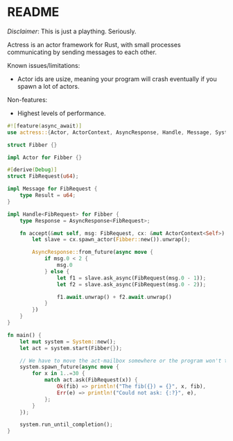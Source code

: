 # README

*Disclaimer*: This is just a plaything. Seriously.

Actress is an actor framework for Rust, with small processes communicating by sending messages to each other.

Known issues/limitations:
* Actor ids are usize, meaning your program will crash eventually if you spawn a lot of actors.

Non-features:
* Highest levels of performance.

```rust
#![feature(async_await)]
use actress::{Actor, ActorContext, AsyncResponse, Handle, Message, System};

struct Fibber {}

impl Actor for Fibber {}

#[derive(Debug)]
struct FibRequest(u64);

impl Message for FibRequest {
    type Result = u64;
}

impl Handle<FibRequest> for Fibber {
    type Response = AsyncResponse<FibRequest>;

    fn accept(&mut self, msg: FibRequest, cx: &mut ActorContext<Self>) -> Self::Response {
        let slave = cx.spawn_actor(Fibber::new()).unwrap();

        AsyncResponse::from_future(async move {
            if msg.0 < 2 {
                msg.0
            } else {
                let f1 = slave.ask_async(FibRequest(msg.0 - 1));
                let f2 = slave.ask_async(FibRequest(msg.0 - 2));

                f1.await.unwrap() + f2.await.unwrap()
            }
        })
    }
}

fn main() {
    let mut system = System::new();
    let act = system.start(Fibber{});

    // We have to move the act-mailbox somewhere or the program won't terminate.
    system.spawn_future(async move {
        for x in 1..=30 {
            match act.ask(FibRequest(x)) {
                Ok(fib) => println!("The fib({}) = {}", x, fib),
                Err(e) => println!("Could not ask: {:?}", e),
            };
        }
    });

    system.run_until_completion();
}

```
